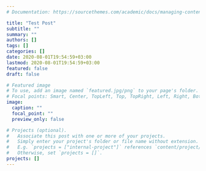 ```yaml
---
# Documentation: https://sourcethemes.com/academic/docs/managing-content/

title: "Test Post"
subtitle: ""
summary: ""
authors: []
tags: []
categories: []
date: 2020-08-01T19:54:59+03:00
lastmod: 2020-08-01T19:54:59+03:00
featured: false
draft: false

# Featured image
# To use, add an image named `featured.jpg/png` to your page's folder.
# Focal points: Smart, Center, TopLeft, Top, TopRight, Left, Right, BottomLeft, Bottom, BottomRight.
image:
  caption: ""
  focal_point: ""
  preview_only: false

# Projects (optional).
#   Associate this post with one or more of your projects.
#   Simply enter your project's folder or file name without extension.
#   E.g. `projects = ["internal-project"]` references `content/project/deep-learning/index.md`.
#   Otherwise, set `projects = []`.
projects: []
---
```


